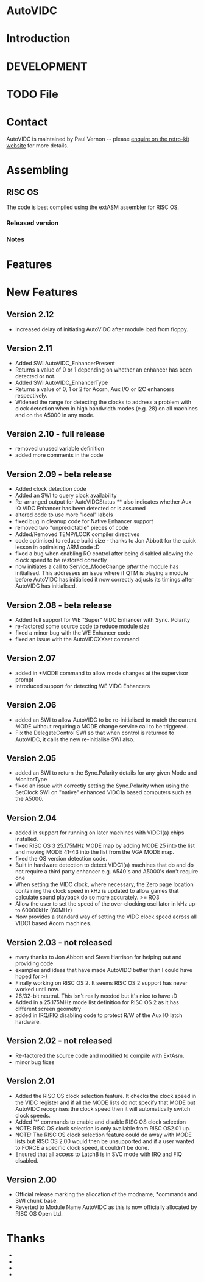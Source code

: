 # AutoVIDC

Introduction
============

DEVELOPMENT
===========

TODO File
=========

Contact
=======

AutoVIDC is maintained by Paul Vernon -- please [enquire on the retro-kit website](https://www.retro-kit.co.uk/contact) for more details.

# Assembling
## RISC OS

The code is best compiled using the extASM assembler for RISC OS.

### Released version

### Notes

Features
========

New Features
============

Version 2.12
------------

* Increased delay of initiating AutoVIDC after module load from floppy.

Version 2.11 
------------

* Added SWI AutoVIDC_EnhancerPresent
* Returns a value of 0 or 1 depending on whether an enhancer has been detected or not.
* Added SWI AutoVIDC_EnhancerType
* Returns a value of 0, 1 or 2 for Acorn, Aux I/O or I2C enhancers respectively.
* Widened the range for detecting the clocks to address a problem with clock detection when in high bandwidth modes (e.g. 28) on all machines and on the A5000 in any mode.

Version 2.10 - full release
------------

* removed unused variable definition
* added more comments in the code

Version 2.09 - beta release
------------

* Added clock detection code
* Added an SWI to query clock availability
* Re-arranged output for AutoVIDCStatus 
     ** also indicates whether Aux IO VIDC Enhancer 
       has been detected or is assumed
* altered code to use more "local" labels
* fixed bug in cleanup code for Native Enhancer support
* removed two "unpredictable" pieces of code
* Added/Removed TEMP/LOCK compiler directives
* code optimised to reduce build size - thanks to Jon Abbott 
     for the quick lesson in optimising ARM code :D
* fixed a bug when enabling RO control after being disabled 
     allowing the clock speed to be restored correctly
* now initiates a call to Service_ModeChange *after* the module
     has initialised. This addresses an issue where if QTM is
     playing a module before AutoVIDC has initialised it now
     correctly adjusts its timings after AutoVIDC has initialised.

Version 2.08 - beta release
------------

* Added full support for WE "Super" VIDC Enhancer with Sync. Polarity
* re-factored some source code to reduce module size
* fixed a minor bug with the WE Enhancer code
* fixed an issue with the AutoVIDCXXset command

Version 2.07
------------

* added in *MODE command to allow mode changes at the supervisor prompt
* Introduced support for detecting WE VIDC Enhancers

Version 2.06
------------

* added an SWI to allow AutoVIDC to be re-initialised to match the current MODE without requiring a MODE change service call to be triggered.
* Fix the DelegateControl SWI so that when control is returned to AutoVIDC, it calls the new re-initialise SWI also.

Version 2.05
------------

* added an SWI to return the Sync.Polarity details for any given Mode and MonitorType
* fixed an issue with correctly setting the Sync.Polarity when using the SetClock SWI on "native" enhanced VIDC1a based computers such as the A5000.

Version 2.04
------------

* added in support for running on later machines with VIDC1(a) chips installed.
* fixed RISC OS 3 25.175MHz MODE map by adding MODE 25 into the list and moving MODE 41-43 into the list from the VGA MODE map.
* fixed the OS version detection code.
* Built in hardware detection to detect VIDC1(a) machines that do and do not require a third party enhancer e.g. A540's and A5000's don't require one   
* When setting the VIDC clock, where necessary, the Zero page location containing the clock speed in kHz is updated to allow games that calculate sound playback do so more accurately. >= RO3
* Allow the user to set the speed of the over-clocking oscillator in kHz up-to 60000kHz (60MHz)
* Now provides a standard way of setting the VIDC clock speed across all VIDC1 based Acorn machines.

Version 2.03 - not released
------------

* many thanks to Jon Abbott and Steve Harrison for helping out and providing code
* examples and ideas that have made AutoVIDC better than I could have hoped for :-)
* Finally working on RISC OS 2. It seems RISC OS 2 support has never worked until now.
* 26/32-bit neutral. This isn't really needed but it's nice to have :D
* Added in a 25.175MHz mode list definition for RISC OS 2 as it has different screen geometry
* added in IRQ/FIQ disabling code to protect R/W of the Aux IO latch hardware.

Version 2.02 - not released
------------

* Re-factored the source code and modified to compile with ExtAsm.
* minor bug fixes 

Version 2.01
------------

* Added the RISC OS clock selection feature. It checks the clock speed in the VIDC register and if all the MODE lists do not specify that MODE but AutoVIDC recognises the clock speed then it will automatically switch clock speeds.
* Added '*' commands to enable and disable RISC OS clock selection
* NOTE: RISC OS clock selection is only available from RISC OS2.01 up.
* NOTE: The RISC OS clock selection feature could do away with MODE lists but RISC OS 2.00 would then be unsupported and if a user wanted to FORCE a specific clock speed, it couldn't be done.
* Ensured that all access to LatchB is in SVC mode with IRQ and FIQ disabled.

Version 2.00
------------
* Official release marking the allocation of the modname, *commands and SWI chunk base.
* Reverted to Module Name AutoVIDC as this is now officially allocated by RISC OS Open Ltd.

Thanks
======

*
*
*
*
